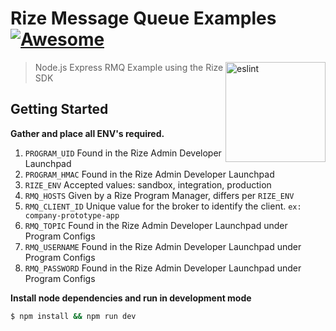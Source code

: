 # Rize Message Queue Examples [![Awesome](https://awesome.re/badge.svg)](https://rizefs.com)

[<img src="https://investorjunkie.com/wp-content/uploads/2017/11/rize-2.png" width="160" align="right" alt="eslint">](http://eslint.org)

> Node.js Express RMQ Example using the Rize SDK



## Getting Started

**Gather and place all ENV's required.** 

1) `PROGRAM_UID` Found in the Rize Admin Developer Launchpad
2) `PROGRAM_HMAC` Found in the Rize Admin Developer Launchpad
3) `RIZE_ENV` Accepted values: sandbox, integration, production
4) `RMQ_HOSTS` Given by a Rize Program Manager, differs per `RIZE_ENV`
5) `RMQ_CLIENT_ID` Unique value for the broker to identify the client. `ex: company-prototype-app`
6) `RMQ_TOPIC` Found in the Rize Admin Developer Launchpad under Program Configs
7) `RMQ_USERNAME` Found in the Rize Admin Developer Launchpad under Program Configs
8) `RMQ_PASSWORD` Found in the Rize Admin Developer Launchpad under Program Configs



**Install node dependencies and run in development mode**

```bash
$ npm install && npm run dev
```

